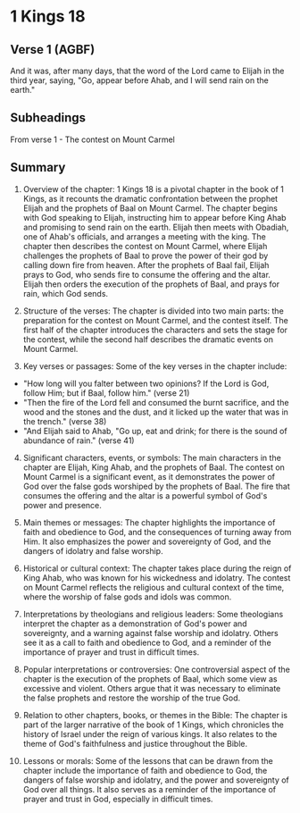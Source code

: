 # 1 Kings 18

## Verse 1 (AGBF)

And it was, after many days, that the word of the Lord came to Elijah in the third year, saying, "Go, appear before Ahab, and I will send rain on the earth."

## Subheadings

From verse 1 - The contest on Mount Carmel

## Summary

1. Overview of the chapter:
1 Kings 18 is a pivotal chapter in the book of 1 Kings, as it recounts the dramatic confrontation between the prophet Elijah and the prophets of Baal on Mount Carmel. The chapter begins with God speaking to Elijah, instructing him to appear before King Ahab and promising to send rain on the earth. Elijah then meets with Obadiah, one of Ahab's officials, and arranges a meeting with the king. The chapter then describes the contest on Mount Carmel, where Elijah challenges the prophets of Baal to prove the power of their god by calling down fire from heaven. After the prophets of Baal fail, Elijah prays to God, who sends fire to consume the offering and the altar. Elijah then orders the execution of the prophets of Baal, and prays for rain, which God sends.

2. Structure of the verses:
The chapter is divided into two main parts: the preparation for the contest on Mount Carmel, and the contest itself. The first half of the chapter introduces the characters and sets the stage for the contest, while the second half describes the dramatic events on Mount Carmel.

3. Key verses or passages:
Some of the key verses in the chapter include:
- "How long will you falter between two opinions? If the Lord is God, follow Him; but if Baal, follow him." (verse 21)
- "Then the fire of the Lord fell and consumed the burnt sacrifice, and the wood and the stones and the dust, and it licked up the water that was in the trench." (verse 38)
- "And Elijah said to Ahab, "Go up, eat and drink; for there is the sound of abundance of rain." (verse 41)

4. Significant characters, events, or symbols:
The main characters in the chapter are Elijah, King Ahab, and the prophets of Baal. The contest on Mount Carmel is a significant event, as it demonstrates the power of God over the false gods worshiped by the prophets of Baal. The fire that consumes the offering and the altar is a powerful symbol of God's power and presence.

5. Main themes or messages:
The chapter highlights the importance of faith and obedience to God, and the consequences of turning away from Him. It also emphasizes the power and sovereignty of God, and the dangers of idolatry and false worship.

6. Historical or cultural context:
The chapter takes place during the reign of King Ahab, who was known for his wickedness and idolatry. The contest on Mount Carmel reflects the religious and cultural context of the time, where the worship of false gods and idols was common.

7. Interpretations by theologians and religious leaders:
Some theologians interpret the chapter as a demonstration of God's power and sovereignty, and a warning against false worship and idolatry. Others see it as a call to faith and obedience to God, and a reminder of the importance of prayer and trust in difficult times.

8. Popular interpretations or controversies:
One controversial aspect of the chapter is the execution of the prophets of Baal, which some view as excessive and violent. Others argue that it was necessary to eliminate the false prophets and restore the worship of the true God.

9. Relation to other chapters, books, or themes in the Bible:
The chapter is part of the larger narrative of the book of 1 Kings, which chronicles the history of Israel under the reign of various kings. It also relates to the theme of God's faithfulness and justice throughout the Bible.

10. Lessons or morals:
Some of the lessons that can be drawn from the chapter include the importance of faith and obedience to God, the dangers of false worship and idolatry, and the power and sovereignty of God over all things. It also serves as a reminder of the importance of prayer and trust in God, especially in difficult times.